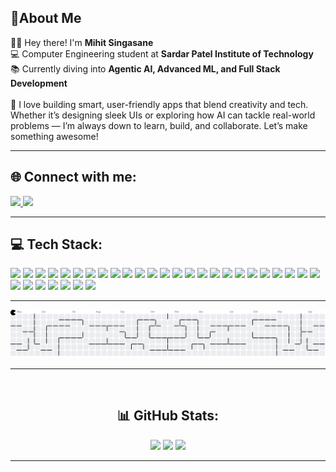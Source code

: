 ## 💫About Me

<p align="left">
  👋🏽 Hey there! I'm <b>Mihit Singasane</b><br>
  💻 Computer Engineering student at <b>Sardar Patel Institute of Technology</b><br>
  📚 Currently diving into <b>Agentic AI, Advanced ML, and Full Stack Development</b><br><br>
  🚀 I love building smart, user-friendly apps that blend creativity and tech. Whether it’s designing sleek UIs or exploring how AI can tackle real-world problems — I’m always down to learn, build, and collaborate. Let’s make something awesome!
</p>

---

<h2 align="left">🌐 Connect with me:</h2>
<p align="left">
  <a href="https://www.linkedin.com/in/mihit-singasane-71153128b" target="_blank">
    <img src="https://img.shields.io/badge/LinkedIn-%230077B5.svg?style=for-the-badge&logo=linkedin&logoColor=white" />
  </a>
  <a href="https://www.instagram.com/___mihit___" target="_blank">
    <img src="https://img.shields.io/badge/Instagram-%23E4405F.svg?style=for-the-badge&logo=instagram&logoColor=white" />
  </a>
</p>

---

<h2 align="left">💻 Tech Stack:</h2>
<p align="left">
  <img src="https://cdn.jsdelivr.net/gh/devicons/devicon/icons/javascript/javascript-original.svg" height="40" />
  <img src="https://cdn.jsdelivr.net/gh/devicons/devicon/icons/typescript/typescript-original.svg" height="40" />
  <img src="https://cdn.jsdelivr.net/gh/devicons/devicon/icons/nextjs/nextjs-original.svg" height="40" />
  <img src="https://cdn.jsdelivr.net/gh/devicons/devicon/icons/react/react-original.svg" height="40" />
  <img src="https://cdn.jsdelivr.net/gh/devicons/devicon/icons/nodejs/nodejs-original.svg" height="40" />
  <img src="https://cdn.jsdelivr.net/gh/devicons/devicon/icons/flask/flask-original.svg" height="40" />
  <img src="https://cdn.jsdelivr.net/gh/devicons/devicon/icons/fastapi/fastapi-original.svg" height="40" />
  <img src="https://cdn.jsdelivr.net/gh/devicons/devicon/icons/python/python-original.svg" height="40" />
  <img src="https://cdn.jsdelivr.net/gh/devicons/devicon/icons/pandas/pandas-original.svg" height="40" />
  <img src="https://cdn.jsdelivr.net/gh/devicons/devicon/icons/numpy/numpy-original.svg" height="40" />
  <img src="https://cdn.jsdelivr.net/gh/devicons/devicon/icons/selenium/selenium-original.svg" height="40" />
  <img src="https://cdn.jsdelivr.net/gh/devicons/devicon/icons/mongodb/mongodb-original.svg" height="40" />
  <img src="https://cdn.jsdelivr.net/gh/devicons/devicon/icons/mysql/mysql-original.svg" height="40" />
  <img src="https://cdn.jsdelivr.net/gh/devicons/devicon/icons/postgresql/postgresql-original.svg" height="40" />
  <img src="https://cdn.jsdelivr.net/gh/devicons/devicon/icons/sqlite/sqlite-original.svg" height="40" />
  <img src="https://cdn.jsdelivr.net/gh/devicons/devicon/icons/jupyter/jupyter-original.svg" height="40" />
  <img src="https://cdn.jsdelivr.net/gh/devicons/devicon/icons/c/c-original.svg" height="40" />
  <img src="https://cdn.jsdelivr.net/gh/devicons/devicon/icons/java/java-original.svg" height="40" />
  <img src="https://cdn.jsdelivr.net/gh/devicons/devicon/icons/css3/css3-original.svg" height="40" />
  <img src="https://cdn.jsdelivr.net/gh/devicons/devicon/icons/tailwindcss/tailwindcss-original-wordmark.svg" height="40" />
  <img src="https://cdn.jsdelivr.net/gh/devicons/devicon/icons/materialui/materialui-original.svg" height="40" />
  <img src="https://cdn.jsdelivr.net/gh/devicons/devicon/icons/markdown/markdown-original.svg" height="40" />
  <img src="https://cdn.jsdelivr.net/gh/devicons/devicon/icons/npm/npm-original-wordmark.svg" height="40" />
  <img src="https://cdn.jsdelivr.net/gh/devicons/devicon/icons/git/git-original.svg" height="40" />
  <img src="https://cdn.jsdelivr.net/gh/devicons/devicon/icons/github/github-original.svg" height="40" />
  <img src="https://cdn.jsdelivr.net/gh/devicons/devicon/icons/jira/jira-original.svg" height="40" />
  <img src="https://cdn.jsdelivr.net/gh/devicons/devicon/icons/canva/canva-original.svg" height="40" />
  <img src="https://cdn.jsdelivr.net/gh/devicons/devicon/icons/photoshop/photoshop-plain.svg" height="40" />
  <img src="https://cdn.jsdelivr.net/gh/devicons/devicon/icons/vscode/vscode-original.svg" height="40" />
  <img src="https://cdn.jsdelivr.net/gh/devicons/devicon/icons/pycharm/pycharm-original.svg" height="40" />
  <img src="https://cdn.jsdelivr.net/gh/devicons/devicon/icons/intellij/intellij-original.svg" height="40" />
  <img src="https://cdn.jsdelivr.net/gh/devicons/devicon/icons/androidstudio/androidstudio-original.svg" height="40" />
</p>

---

<picture>
  <source media="(prefers-color-scheme: dark)" srcset="https://raw.githubusercontent.com/Mihit10/Mihit10/output/pacman-contribution-graph-dark.svg">
  <source media="(prefers-color-scheme: light)" srcset="https://raw.githubusercontent.com/Mihit10/Mihit10/output/pacman-contribution-graph.svg">
  <img alt="pacman contribution graph" src="https://raw.githubusercontent.com/Mihit10/Mihit10/output/pacman-contribution-graph.svg">
</picture>

---
<br />

<h2 align="center">📊 GitHub Stats:</h2>
<div align="center">
  <img src="https://github-readme-stats.vercel.app/api?username=Mihit10&show_icons=true&theme=dracula&rank_icon=github&count_private=true" height="200" />
  <img src="https://github-readme-stats.vercel.app/api/top-langs?username=Mihit10&layout=compact&theme=dracula&size_weight=0.4&count_weight=0.5" height="200" />
  <img src="https://github-readme-activity-graph.vercel.app/graph?username=Mihit10&theme=react-dark&area=true&radius=16" height="300" />
</div>

---
<!-- <h2 align="center">🎧 Now Playing on Spotify</h2>
<div align="center">
  <a href="https://open.spotify.com/user/M1h1t" target="_blank">
    <img src="https://spotify-recently-played-readme.vercel.app/api?user=315wcl55zurcuonitahzoglcdc64&unique=true" alt="Spotify Now Playing" />
  </a>
</div> -->

